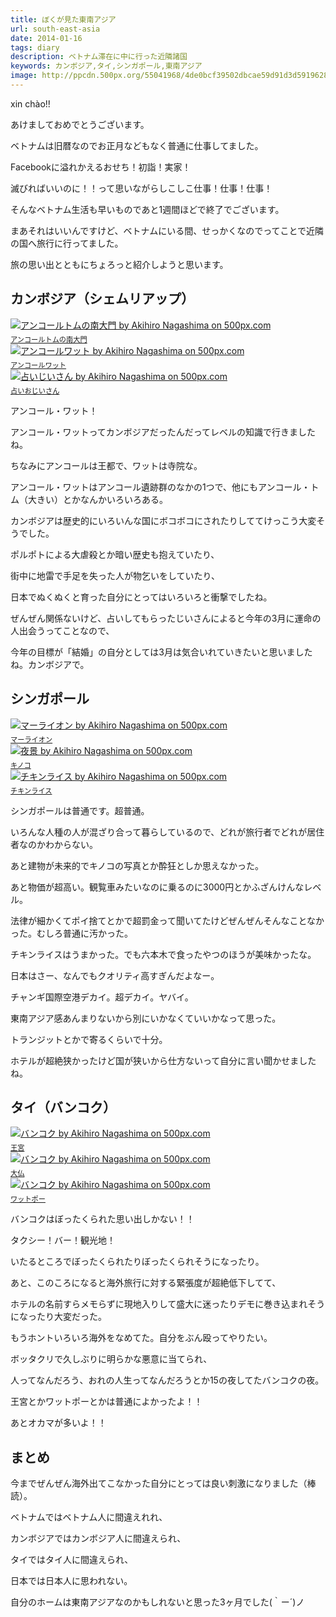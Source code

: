 ```yaml
---
title: ぼくが見た東南アジア
url: south-east-asia
date: 2014-01-16
tags: diary
description: ベトナム滞在に中に行った近隣諸国
keywords: カンボジア,タイ,シンガポール,東南アジア
image: http://ppcdn.500px.org/55041968/4de0bcf39502dbcae59d91d3d5919628234649c9/3.jpg
---
```


xin chào!!

あけましておめでとうございます。

ベトナムは旧暦なのでお正月などもなく普通に仕事してました。

Facebookに溢れかえるおせち！初詣！実家！

滅びればいいのに！！って思いながらしこしこ仕事！仕事！仕事！

そんなベトナム生活も早いものであと1週間ほどで終了でございます。

まあそれはいいんですけど、ベトナムにいる間、せっかくなのでってことで近隣の国へ旅行に行ってました。

旅の思い出とともにちょろっと紹介しようと思います。

## カンボジア（シェムリアップ）

<div class="image-wrapper">
<a href="http://500px.com/photo/55041968">
  <img src="http://ppcdn.500px.org/55041968/4de0bcf39502dbcae59d91d3d5919628234649c9/3.jpg" alt="アンコールトムの南大門 by Akihiro Nagashima on 500px.com" border="0" style="margin: 0 0 5px 0;">
</a>
<br/>
<font style="font-size: 80%;">
  <a href="http://500px.com/photo/55041968">アンコールトムの南大門</a>
</font>
</div>

<div class="image-wrapper">
<a href="http://500px.com/photo/55052876">
  <img src="http://ppcdn.500px.org/55052876/bb1004354c00ca9f2bfed18e13655bd4c8971725/3.jpg" alt="アンコールワット by Akihiro Nagashima on 500px.com" border="0" style="margin: 0 0 5px 0;">
</a>
<br/>
<font style="font-size: 80%;">
  <a href="http://500px.com/photo/55052876">アンコールワット</a>
</font>
</div>

<div class="image-wrapper">
<a href="http://500px.com/photo/55053190">
  <img src="http://ppcdn.500px.org/55053190/bf6ef54752f5d379e3dc0b59f555c44842b5ed30/3.jpg" alt="占いじいさん by Akihiro Nagashima on 500px.com" border="0" style="margin: 0 0 5px 0;">
</a>
<br/>
<font style="font-size: 80%;">
  <a href="http://500px.com/photo/55053190">占いおじいさん</a>
</font>
</div>

アンコール・ワット！

アンコール・ワットってカンボジアだったんだってレベルの知識で行きましたね。

ちなみにアンコールは王都で、ワットは寺院な。

アンコール・ワットはアンコール遺跡群のなかの1つで、他にもアンコール・トム（大きい）とかなんかいろいろある。

カンボジアは歴史的にいろいんな国にボコボコにされたりしててけっこう大変そうでした。

ポルポトによる大虐殺とか暗い歴史も抱えていたり、

街中に地雷で手足を失った人が物乞いをしていたり、

日本でぬくぬくと育った自分にとってはいろいろと衝撃でしたね。

ぜんぜん関係ないけど、占いしてもらったじいさんによると今年の3月に運命の人出会うってことなので、

今年の目標が「結婚」の自分としては3月は気合いれていきたいと思いましたね。カンボジアで。

## シンガポール

<div class="image-wrapper">
<a href="http://500px.com/photo/56939932">
  <img src="http://ppcdn.500px.org/56939932/01824d0571321594f5eb50cff2bcbf9a69912f76/3.jpg" alt="マーライオン by Akihiro Nagashima on 500px.com" border="0" style="margin: 0 0 5px 0;">
</a>
<br/>
<font style="font-size: 80%;">
  <a href="http://500px.com/photo/56939932">マーライオン</a>
</font>
</div>

<div class="image-wrapper">
<a href="http://500px.com/photo/56939854">
  <img src="http://ppcdn.500px.org/56939854/282b670c9d79d75dbf83319bfc53b86934bb093f/3.jpg" alt="夜景 by Akihiro Nagashima on 500px.com" border="0" style="margin: 0 0 5px 0;">
</a>
<br/>
<font style="font-size: 80%;">
  <a href="http://500px.com/photo/56939854">キノコ</a>
</font>
</div>

<div class="image-wrapper">
<a href="http://500px.com/photo/56940142">
  <img src="http://ppcdn.500px.org/56940142/29f47fbed7a342fe0064aa5d5bd16a604bad75ee/3.jpg" alt="チキンライス by Akihiro Nagashima on 500px.com" border="0" style="margin: 0 0 5px 0;">
</a>
<br/>
<font style="font-size: 80%;">
  <a href="http://500px.com/photo/56940142">チキンライス</a>
</font>
</div>

シンガポールは普通です。超普通。

いろんな人種の人が混ざり合って暮らしているので、どれが旅行者でどれが居住者なのかわからない。

あと建物が未来的でキノコの写真とか酔狂としか思えなかった。

あと物価が超高い。観覧車みたいなのに乗るのに3000円とかふざんけんなレベル。

法律が細かくてポイ捨てとかで超罰金って聞いてたけどぜんぜんそんなことなかった。むしろ普通に汚かった。

チキンライスはうまかった。でも六本木で食ったやつのほうが美味かったな。

日本はさー、なんでもクオリティ高すぎんだよなー。

チャンギ国際空港デカイ。超デカイ。ヤバイ。

東南アジア感あんまりないから別にいかなくていいかなって思った。

トランジットとかで寄るくらいで十分。

ホテルが超絶狭かったけど国が狭いから仕方ないって自分に言い聞かせましたね。

## タイ（バンコク）

<div class="image-wrapper">
<a href="http://500px.com/photo/57650610">
  <img src="http://ppcdn.500px.org/57650610/d6cf1b3ff4acd7d1afe753d600f8ee4d95deaa5d/3.jpg" alt="バンコク by Akihiro Nagashima on 500px.com" border="0" style="margin: 0 0 5px 0;">
</a>
<br/>
<font style="font-size: 80%;">
  <a href="http://500px.com/photo/57650610">王宮</a>
</font>
</div>

<div class="image-wrapper">
<a href="http://500px.com/photo/57651034">
  <img src="http://ppcdn.500px.org/57651034/1b50c060a7c764b5e78b3ba4f55786a8b82cee1f/3.jpg" alt="バンコク by Akihiro Nagashima on 500px.com" border="0" style="margin: 0 0 5px 0;">
</a>
<br/>
<font style="font-size: 80%;">
  <a href="http://500px.com/photo/57651034">大仏</a>
</font>
</div>

<div class="image-wrapper">
<a href="http://500px.com/photo/57650958">
  <img src="http://ppcdn.500px.org/57650958/8125a9967dc2e60b9cec69e887d24d0682ad90c9/3.jpg" alt="バンコク by Akihiro Nagashima on 500px.com" border="0" style="margin: 0 0 5px 0;">
</a>
<br/>
<font style="font-size: 80%;">
  <a href="http://500px.com/photo/57650958">ワットポー</a>
</font>
</div>

バンコクはぼったくられた思い出しかない！！

タクシー！バー！観光地！

いたるところでぼったくられたりぼったくられそうになったり。

あと、このころになると海外旅行に対する緊張度が超絶低下してて、

ホテルの名前すらメモらずに現地入りして盛大に迷ったりデモに巻き込まれそうになったり大変だった。

もうホントいろいろ海外をなめてた。自分をぶん殴ってやりたい。

ボッタクリで久しぶりに明らかな悪意に当てられ、

人ってなんだろう、おれの人生ってなんだろうとか15の夜してたバンコクの夜。

王宮とかワットポーとかは普通によかったよ！！

あとオカマが多いよ！！

## まとめ

今までぜんぜん海外出てこなかった自分にとっては良い刺激になりました（棒読）。

ベトナムではベトナム人に間違えれれ、

カンボジアではカンボジア人に間違えられ、

タイではタイ人に間違えられ、

日本では日本人に思われない。

自分のホームは東南アジアなのかもしれないと思った3ヶ月でした(｀ー´)ノ